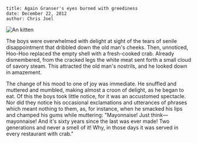 ```
title: Again Granser's eyes burned with greediness
date: December 22, 2012
author: Chris Joel
```

![An kitten](http://placekitten.com/g/400/300)

The boys were overwhelmed with delight at sight of the tears of senile disappointment that dribbled down the old man's cheeks. Then, unnoticed, Hoo-Hoo replaced the empty shell with a fresh-cooked crab. Already dismembered, from the cracked legs the white meat sent forth a small cloud of savory steam. This attracted the old man's nostrils, and he looked down in amazement.

The change of his mood to one of joy was immediate. He snuffled and muttered and mumbled, making almost a croon of delight, as he began to eat. Of this the boys took little notice, for it was an accustomed spectacle. Nor did they notice his occasional exclamations and utterances of phrases which meant nothing to them, as, for instance, when he smacked his lips and champed his gums while muttering: "Mayonnaise! Just think—mayonnaise! And it's sixty years since the last was ever made! Two generations and never a smell of it! Why, in those days it was served in every restaurant with crab."
